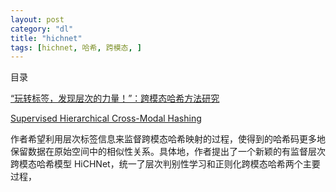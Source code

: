 ```yaml
---
layout: post
category: "dl"
title: "hichnet"
tags: [hichnet, 哈希, 跨模态, ]
---
```


目录

<!-- TOC -->


<!-- /TOC -->

[“玩转标签，发现层次的力量！”：跨模态哈希方法研究](https://mp.weixin.qq.com/s/jnyuE0hOZZV4To1AdmyL6Q)

[Supervised Hierarchical Cross-Modal Hashing](https://xuemengsong.github.io/SIGIR2019_HiCHNet.pdf)

作者希望利用层次标签信息来监督跨模态哈希映射的过程，使得到的哈希码更多地保留数据在原始空间中的相似性关系。具体地，作者提出了一个新颖的有监督层次跨模态哈希模型 HiCHNet，统一了层次判别性学习和正则化跨模态哈希两个主要过程，

